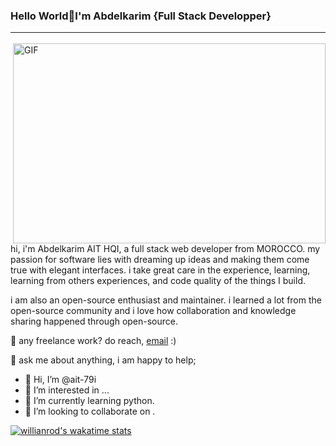 ### Hello World👋I'm Abdelkarim {Full Stack Developper}<hr/>
<img align="right" alt="GIF" src="https://github.com/ait-79i/images/blob/main/code.gif" width="500" height="320" />


hi, i'm Abdelkarim AIT HQI, a full stack web developer from MOROCCO. my passion for software lies with dreaming up ideas and making them come true with elegant interfaces. i take great care in the experience, learning, learning from others experiences, and code quality of the things I build.

i am also an open-source enthusiast and maintainer. i learned a lot from the open-source community and i love how collaboration and knowledge sharing happened through open-source.

💼 any freelance work? do reach, <a href="abdelkarimaithqi@gmail.com">email</a> :)

💬 ask me about anything, i am happy to help;

- 👋 Hi, I’m @ait-79i
- 👀 I’m interested in ...
- 🌱 I’m currently learning python.
- 💞️ I’m looking to collaborate on .

[![willianrod's wakatime stats](https://github-readme-stats.vercel.app/api/wakatime?username=willianrod)](https://github.com/anuraghazra/github-readme-stats)
<!---
ait-79i/ait-79i is a ✨ special ✨ repository because its `README.md` (this file) appears on your GitHub profile.
You can click the Preview link to take a look at your changes.
--->
